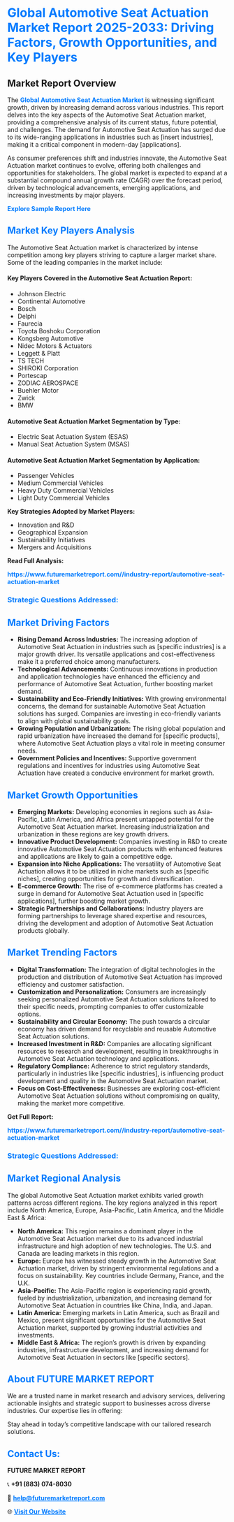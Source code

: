 <h1 style="color: #007BFF;">Global Automotive Seat Actuation Market Report 2025-2033: Driving Factors, Growth Opportunities, and Key Players</h1>

<section id="overview">
<h2>Market Report Overview</h2>
<p>The <a href="https://www.futuremarketreport.com//industry-report/automotive-seat-actuation-market" style="color: #007BFF; text-decoration: none;"><strong>Global Automotive Seat Actuation Market</strong></a> is witnessing significant growth, driven by increasing demand across various industries. This report delves into the key aspects of the Automotive Seat Actuation market, providing a comprehensive analysis of its current status, future potential, and challenges. The demand for Automotive Seat Actuation has surged due to its wide-ranging applications in industries such as [insert industries], making it a critical component in modern-day [applications].</p>
<p>As consumer preferences shift and industries innovate, the Automotive Seat Actuation market continues to evolve, offering both challenges and opportunities for stakeholders. The global market is expected to expand at a substantial compound annual growth rate (CAGR) over the forecast period, driven by technological advancements, emerging applications, and increasing investments by major players.</p>
</section>

<section id="overview">
<p><a href="https://www.futuremarketreport.com//request-sample/reportId=60520" style="color: #007BFF; text-decoration: none;"><strong>Explore Sample Report Here</strong></a></p>
</section>

<section id="key-players">
<h2 style="color: #007BFF;">Market Key Players Analysis</h2>
<p>The Automotive Seat Actuation market is characterized by intense competition among key players striving to capture a larger market share. Some of the leading companies in the market include:</p>
<h4>Key Players Covered in the Automotive Seat Actuation Report:</h4>
<ul><li>Johnson Electric</li><li>Continental Automotive</li><li>Bosch</li><li>Delphi</li><li>Faurecia</li><li>Toyota Boshoku Corporation</li><li>Kongsberg Automotive</li><li>Nidec Motors &amp; Actuators</li><li>Leggett &amp; Platt</li><li>TS TECH</li><li>SHIROKI Corporation</li><li>Portescap</li><li>ZODIAC AEROSPACE</li><li>Buehler Motor</li><li>Zwick</li><li>BMW</li></ul>
<h4>Automotive Seat Actuation Market Segmentation by Type:</h4>
<ul><li>Electric Seat Actuation System (ESAS)</li><li>Manual Seat Actuation System (MSAS)</li></ul>

<h4>Automotive Seat Actuation Market Segmentation by Application:</h4>
<ul><li>Passenger Vehicles</li><li>Medium Commercial Vehicles</li><li>Heavy Duty Commercial Vehicles</li><li>Light Duty Commercial Vehicles</li></ul>
<p><strong>Key Strategies Adopted by Market Players:</strong></p>
<ul>
<li>Innovation and R&D</li>
<li>Geographical Expansion</li>
<li>Sustainability Initiatives</li>
<li>Mergers and Acquisitions</li>
</ul>
</section>

<section>
<p><strong>Read Full Analysis: </strong></p><a href="https://www.futuremarketreport.com//industry-report/automotive-seat-actuation-market" style="color: #007BFF; text-decoration: none;"><strong>https://www.futuremarketreport.com//industry-report/automotive-seat-actuation-market</strong></a>
<h3 style="color: #007BFF;">Strategic Questions Addressed:</h3>
</section>

<section id="driving-factors">
<h2 style="color: #007BFF;">Market Driving Factors</h2>
<ul>
<li><strong>Rising Demand Across Industries:</strong> The increasing adoption of Automotive Seat Actuation in industries such as [specific industries] is a major growth driver. Its versatile applications and cost-effectiveness make it a preferred choice among manufacturers.</li>
<li><strong>Technological Advancements:</strong> Continuous innovations in production and application technologies have enhanced the efficiency and performance of Automotive Seat Actuation, further boosting market demand.</li>
<li><strong>Sustainability and Eco-Friendly Initiatives:</strong> With growing environmental concerns, the demand for sustainable Automotive Seat Actuation solutions has surged. Companies are investing in eco-friendly variants to align with global sustainability goals.</li>
<li><strong>Growing Population and Urbanization:</strong> The rising global population and rapid urbanization have increased the demand for [specific products], where Automotive Seat Actuation plays a vital role in meeting consumer needs.</li>
<li><strong>Government Policies and Incentives:</strong> Supportive government regulations and incentives for industries using Automotive Seat Actuation have created a conducive environment for market growth.</li>
</ul>
</section>

<section id="growth-opportunities">
<h2 style="color: #007BFF;">Market Growth Opportunities</h2>
<ul>
<li><strong>Emerging Markets:</strong> Developing economies in regions such as Asia-Pacific, Latin America, and Africa present untapped potential for the Automotive Seat Actuation market. Increasing industrialization and urbanization in these regions are key growth drivers.</li>
<li><strong>Innovative Product Development:</strong> Companies investing in R&D to create innovative Automotive Seat Actuation products with enhanced features and applications are likely to gain a competitive edge.</li>
<li><strong>Expansion into Niche Applications:</strong> The versatility of Automotive Seat Actuation allows it to be utilized in niche markets such as [specific niches], creating opportunities for growth and diversification.</li>
<li><strong>E-commerce Growth:</strong> The rise of e-commerce platforms has created a surge in demand for Automotive Seat Actuation used in [specific applications], further boosting market growth.</li>
<li><strong>Strategic Partnerships and Collaborations:</strong> Industry players are forming partnerships to leverage shared expertise and resources, driving the development and adoption of Automotive Seat Actuation products globally.</li>
</ul>
</section>

<section id="trending-factors">
<h2 style="color: #007BFF;">Market Trending Factors</h2>
<ul>
<li><strong>Digital Transformation:</strong> The integration of digital technologies in the production and distribution of Automotive Seat Actuation has improved efficiency and customer satisfaction.</li>
<li><strong>Customization and Personalization:</strong> Consumers are increasingly seeking personalized Automotive Seat Actuation solutions tailored to their specific needs, prompting companies to offer customizable options.</li>
<li><strong>Sustainability and Circular Economy:</strong> The push towards a circular economy has driven demand for recyclable and reusable Automotive Seat Actuation solutions.</li>
<li><strong>Increased Investment in R&D:</strong> Companies are allocating significant resources to research and development, resulting in breakthroughs in Automotive Seat Actuation technology and applications.</li>
<li><strong>Regulatory Compliance:</strong> Adherence to strict regulatory standards, particularly in industries like [specific industries], is influencing product development and quality in the Automotive Seat Actuation market.</li>
<li><strong>Focus on Cost-Effectiveness:</strong> Businesses are exploring cost-efficient Automotive Seat Actuation solutions without compromising on quality, making the market more competitive.</li>
</ul>
</section>

<section>
<p><strong>Get Full Report: </strong></p><a href="https://www.futuremarketreport.com//industry-report/automotive-seat-actuation-market" style="color: #007BFF; text-decoration: none;"><strong>https://www.futuremarketreport.com//industry-report/automotive-seat-actuation-market</strong></a>
<h3 style="color: #007BFF;">Strategic Questions Addressed:</h3>
</section>


<section id="regional-analysis">
<h2 style="color: #007BFF;">Market Regional Analysis</h2>
<p>The global Automotive Seat Actuation market exhibits varied growth patterns across different regions. The key regions analyzed in this report include North America, Europe, Asia-Pacific, Latin America, and the Middle East & Africa:</p>
<ul>
<li><strong>North America:</strong> This region remains a dominant player in the Automotive Seat Actuation market due to its advanced industrial infrastructure and high adoption of new technologies. The U.S. and Canada are leading markets in this region.</li>
<li><strong>Europe:</strong> Europe has witnessed steady growth in the Automotive Seat Actuation market, driven by stringent environmental regulations and a focus on sustainability. Key countries include Germany, France, and the U.K.</li>
<li><strong>Asia-Pacific:</strong> The Asia-Pacific region is experiencing rapid growth, fueled by industrialization, urbanization, and increasing demand for Automotive Seat Actuation in countries like China, India, and Japan.</li>
<li><strong>Latin America:</strong> Emerging markets in Latin America, such as Brazil and Mexico, present significant opportunities for the Automotive Seat Actuation market, supported by growing industrial activities and investments.</li>
<li><strong>Middle East & Africa:</strong> The region’s growth is driven by expanding industries, infrastructure development, and increasing demand for Automotive Seat Actuation in sectors like [specific sectors].</li>
</ul>
</section>

<footer>
<h2 style="color: #007BFF;">About FUTURE MARKET REPORT</h2>
<p>We are a trusted name in market research and advisory services, delivering actionable insights and strategic support to businesses across diverse industries. Our expertise lies in offering:</p>

<p>Stay ahead in today’s competitive landscape with our tailored research solutions.</p>

<h2 style="color: #007BFF;">Contact Us:</h2>
<p><strong>FUTURE MARKET REPORT</strong></p>
<p>📞 <strong>+91 (883) 074-8030</strong></p>
<p>📧 <strong><a href="mailto:help@futuremarketreport.com" style="color: #007BFF;">help@futuremarketreport.com</a></strong></p>
<p>🌐 <strong><a href="https://www.futuremarketreport.com/" style="color: #007BFF;">Visit Our Website</a></strong></p>
</footer>